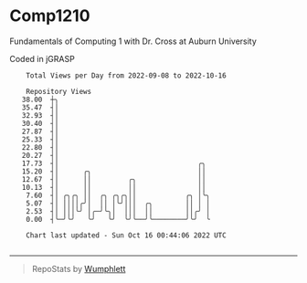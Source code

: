 # Comp1210
Fundamentals of Computing 1 with Dr. Cross at Auburn University

Coded in jGRASP

```
    Total Views per Day from 2022-09-08 to 2022-10-16

    Repository Views
   38.00  ┼╮
   35.47  ┤│
   32.93  ┤│
   30.40  ┤│
   27.87  ┤│
   25.33  ┤│
   22.80  ┤│
   20.27  ┤│
   17.73  ┤│                                  ╭╮
   15.20  ┤│      ╭╮                          ││
   12.67  ┤│      ││         ╭╮               ││
   10.13  ┤│      ││         ││               ││
    7.60  ┤│ ╭╮╭╮ ││  ╭╮ ╭╮╭╮││            ╭╮ │╰╮
    5.07  ┤│ ││││╭╯│  ││ │╰╯│││  ╭╮        ││ │ │
    2.53  ┤│ │││╰╯ │╭─╯╰╮│  │││  ││        ││╭╯ │
    0.00  ┤╰─╯╰╯   ╰╯   ╰╯  ╰╯╰──╯╰────────╯╰╯  ╰

    Chart last updated - Sun Oct 16 00:44:06 2022 UTC
    
```

---

> RepoStats by [Wumphlett](https://github.com/Wumphlett)
